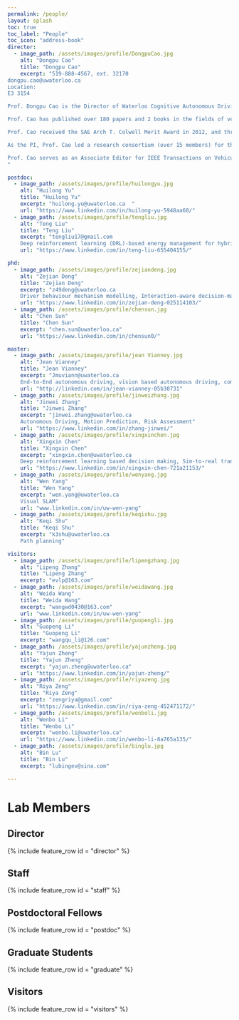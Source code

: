 ```yaml
---
permalink: /people/
layout: splash
toc: true
toc_label: "People"
toc_icon: "address-book"
director:
  - image_path: /assets/images/profile/DongpuCao.jpg
    alt: "Dongpu Cao"
    title: "Dongpu Cao"
    excerpt: "519-888-4567, ext. 32170   
dongpu.cao@uwaterloo.ca
Location: 
E3 3154

Prof. Dongpu Cao is the Director of Waterloo Cognitive Autonomous Driving (CogDrive) Lab at the University of Waterloo. He is an Associate Professor in the Department of Mechanical and Mechatronics Engineering. Before joining Waterloo in Jan, 2018, Prof. Cao was a full-time faculty member at the Cranfield University (2014-2017) and the Lancaster University (2011-2014) in the UK. 

Prof. Cao has published over 180 papers and 2 books in the fields of vehicle dynamics/control, driver cognition, driver-automation collaboration, automated driving and cognitive autonomous driving. 

Prof. Cao received the SAE Arch T. Colwell Merit Award in 2012, and three Best Paper Awards from the ASME and IEEE conferences. His research has been funded by Canada NSERC, UK EPSRC, EU Horizon 2020, Innovate UK, Ontario Research Fund, Automotive Partnership Canada and various industrial partners.  

As the PI, Prof. Cao led a research consortium (over 15 members) for the level-3 automated driving research, CogShift, funded by UK EPSRC and closely collaborated with Jaguar Land Rover and UCL Institute of Cognitive Neuroscience, between 2015 and 2017. 

Prof. Cao serves as an Associate Editor for IEEE Transactions on Vehicular Technology, IEEE Transactions on Intelligent Transportation Systems, IEEE/ASME Transactions on Mechatronics, IEEE Transactions on Industrial Electronics, IEEE/CAA Journal of Automatica Sinica, ASME Journal of Dynamic Systems, Measurement and Control, and International Journal of Vehicle Design. Prof. Cao has been a member of SAE Vehicle Dynamics Standards Committee and the Co-Chair of IEEE ITSS Technical Committee on Cooperative Driving. Prof. Cao was a Program Co-Chair for IEEE IV 2018.
"

postdoc:
  - image_path: /assets/images/profile/huilongyu.jpg
    alt: "Huilong Yu"
    title: "Huilong Yu"
    excerpt: "huilong.yu@uwaterloo.ca  "
    url: "https://www.linkedin.com/in/huilong-yu-5948aa60/"
  - image_path: /assets/images/profile/tengliu.jpg
    alt: "Teng Liu"
    title: "Teng Liu"
    excerpt: "tengliu17@gmail.com
    Deep reinforcement learning (DRL)-based energy management for hybrid electric vehicles, DRL-based decision making for autonomous vehicles, and CPSS-based parallel driving."
    url: "https://www.linkedin.com/in/teng-liu-655404155/"

phd:
  - image_path: /assets/images/profile/zejiandeng.jpg
    alt: "Zejian Deng"
    title: "Zejian Deng"
    excerpt: "z49deng@uwaterloo.ca
    Driver behaviour mechanism modelling, Interaction-aware decision-making of autonomous driving"
    url: "https://www.linkedin.com/in/zejian-deng-025114103/"
  - image_path: /assets/images/profile/chensun.jpg
    alt: "Chen Sun"
    title: "Chen Sun"
    excerpt: "chen.sun@uwaterloo.ca"
    url: "https://www.linkedin.com/in/chensun0/"

master:
  - image_path: /assets/images/profile/jean Vianney.jpg
    alt: "Jean Vianney"
    title: "Jean Vianney"
    excerpt: "Jmuviann@uwaterloo.ca
    End-to-End autonomous driving, vision based autonomous driving, computer vision, perception and prediction, Sensor fusion, Machine Learning and geospatial data engineering"
    url: "http://linkedin.com/in/jean-vianney-05b30731"
  - image_path: /assets/images/profile/jinweizhang.jpg
    alt: "Jinwei Zhang"
    title: "Jinwei Zhang"
    excerpt: "jinwei.zhang@uwaterloo.ca
    Autonomous Driving, Motion Prediction, Risk Assessment"
    url: "https://www.linkedin.com/in/zhang-jinwei/"
  - image_path: /assets/images/profile/xingxinchen.jpg
    alt: "Xingxin Chen"
    title: "Xingxin Chen"
    excerpt: "xingxin.chen@uwaterloo.ca
    Deep reinforcement learning based decision making, Sim-to-real transfer learning"
    url: "https://www.linkedin.com/in/xingxin-chen-721a21153/"
  - image_path: /assets/images/profile/wenyang.jpg
    alt: "Wen Yang"
    title: "Wen Yang"
    excerpt: "wen.yang@uwaterloo.ca
    Visual SLAM"
    url: "www.linkedin.com/in/uw-wen-yang"
  - image_path: /assets/images/profile/keqishu.jpg
    alt: "Keqi Shu"
    title: "Keqi Shu"
    excerpt: "k3shu@uwaterloo.ca
    Path planning"

visitors:
  - image_path: /assets/images/profile/lipengzhang.jpg
    alt: "Lipeng Zhang"
    title: "Lipeng Zhang"
    excerpt: "evlp@163.com"
  - image_path: /assets/images/profile/weidawang.jpg
    alt: "Weida Wang"
    title: "Weida Wang"
    excerpt: "wangwd0430@163.com"
    url: "www.linkedin.com/in/uw-wen-yang"
  - image_path: /assets/images/profile/guopengli.jpg
    alt: "Guopeng Li"
    title: "Guopeng Li"
    excerpt: "wangqu_li@126.com"
  - image_path: /assets/images/profile/yajunzheng.jpg
    alt: "Yajun Zheng"
    title: "Yajun Zheng"
    excerpt: "yajun.zheng@uwaterloo.ca"
    url: "https://www.linkedin.com/in/yajun-zheng/"
  - image_path: /assets/images/profile/riyazeng.jpg
    alt: "Riya Zeng"
    title: "Riya Zeng"
    excerpt: "zengriya@gmail.com"
    url: "https://www.linkedin.com/in/riya-zeng-452471172/" 
  - image_path: /assets/images/profile/wenboli.jpg
    alt: "Wenbo Li"
    title: "Wenbo Li"
    excerpt: "wenbo.li@uwaterloo.ca"
    url: "https://www.linkedin.com/in/wenbo-li-8a765a135/"
  - image_path: /assets/images/profile/binglu.jpg
    alt: "Bin Lu"
    title: "Bin Lu"
    excerpt: "lubingev@sina.com"

---
```


# Lab Members
## Director 
{% include feature_row id = "director" %}

## Staff 
{% include feature_row id = "staff" %}

## Postdoctoral Fellows
{% include feature_row id = "postdoc" %}

## Graduate Students
{% include feature_row id = "graduate" %}

## Visitors
{% include feature_row id = "visitors" %}
